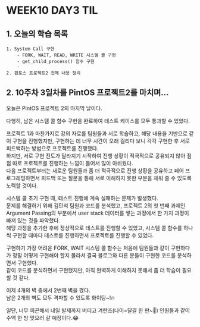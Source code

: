 # WEEK10 DAY3 TIL

## 1. 오늘의 학습 목록
```
1. System Call 구현
    - FORK, WAIT, READ, WRITE 시스템 콜 구현
    - get_child_process() 함수 구현
    -
2. 핀토스 프로젝트2 전체 내용 정리
```

## 2. 10주차 3일차를 PintOS 프로젝트2를 마치며...
오늘은 PintOS 프로젝트 2의 마지막 날이다.

다행히, 남은 시스템 콜 함수 구현을 완료하여 테스트 케이스를 모두 통과할 수 있었다.

프로젝트 1과 마찬가지로 강의 자료를 팀원들과 서로 학습하고, 해당 내용을 기반으로 같이 구현을 진행했지만, 구현하는 데 너무 시간이 오래 걸리다 보니 각각 구현한 후 서로 피드백하는 방법으로 프로젝트를 진행했다.  
하지만, 서로 구현 진도가 달라지기 시작하여 진행 상황이 적극적으로 공유되지 않아 점점 따로 프로젝트를 진행하는 느낌이 들어서 많이 아쉬웠다.  
다음 프로젝트부터는 새로운 팀원들과 좀 더 적극적으로 진행 상황을 공유하고 페어 프로그래밍하면서 피드백 또는 질문을 통해 서로 이해하지 못한 부분을 채워 줄 수 있도록 노력할 것이다.

시스템 콜 초기 구현 때, 테스트 진행에 계속 실패하는 문제가 발생했다.  
문제를 해결하기 위해 김민석 팀원과 코드를 분석했고, 프로젝트 2의 첫 번째 과제인 Argument Passing의 부분에서 user stack 데이터를 쌓는 과정에서 한 가지 과정이 빠져 있는 것을 파악했다.  
해당 과정을 추가한 후에 정상적으로 테스트를 진행할 수 있었고, 시스템 콜 함수를 하나씩 구현할 때마다 테스트를 진행하면서 프로젝트를 진행할 수 있었다.

구현하기 가장 어려운 FORK, WAIT 시스템 콜 함수는 처음에 팀원들과 같이 구현하다가 정말 어떻게 구현해야 할지 몰라서 결국 블로그와 다른 분들이 구현한 코드를 분석하면서 구현했다.  
같이 코드를 분석하면서 구현했지만, 아직 완벽하게 이해하지 못해서 좀 더 학습이 필요할 것 같다.

이제 4개의 벽 중에서 2번째 벽을 깼다.  
남은 2개의 벽도 모두 격파할 수 있도록 화이팅~!🔥

일단, 너무 피곤해서 내일 발제까지 버티고 겨란즈(나이=달걀 한 판~🥚) 인원들과 같이 수액 한 방 맞으러 갈 예정이다.😂